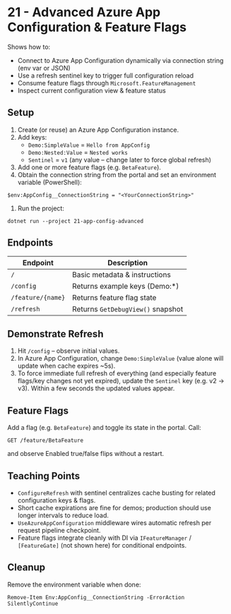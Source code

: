 # 21 - Advanced Azure App Configuration & Feature Flags

Shows how to:

* Connect to Azure App Configuration dynamically via connection string (env var or JSON)
* Use a refresh sentinel key to trigger full configuration reload
* Consume feature flags through `Microsoft.FeatureManagement`
* Inspect current configuration view & feature status

## Setup

1. Create (or reuse) an Azure App Configuration instance.
2. Add keys:
   * `Demo:SimpleValue` = `Hello from AppConfig`
   * `Demo:Nested:Value` = `Nested works`
   * `Sentinel` = `v1` (any value – change later to force global refresh)
3. Add one or more feature flags (e.g. `BetaFeature`).
4. Obtain the connection string from the portal and set an environment variable (PowerShell):

```pwsh
$env:AppConfig__ConnectionString = "<YourConnectionString>"
```

1. Run the project:

```pwsh
dotnet run --project 21-app-config-advanced
```

## Endpoints

| Endpoint | Description |
|----------|-------------|
| `/` | Basic metadata & instructions |
| `/config` | Returns example keys (Demo:*) |
| `/feature/{name}` | Returns feature flag state |
| `/refresh` | Returns `GetDebugView()` snapshot |

## Demonstrate Refresh

1. Hit `/config` – observe initial values.
2. In Azure App Configuration, change `Demo:SimpleValue` (value alone will update when cache expires ~5s).
3. To force immediate full refresh of everything (and especially feature flags/key changes not yet expired), update the `Sentinel` key (e.g. v2 -> v3). Within a few seconds the updated values appear.

## Feature Flags

Add a flag (e.g. `BetaFeature`) and toggle its state in the portal. Call:

```http
GET /feature/BetaFeature
```

and observe Enabled true/false flips without a restart.

## Teaching Points

* `ConfigureRefresh` with sentinel centralizes cache busting for related configuration keys & flags.
* Short cache expirations are fine for demos; production should use longer intervals to reduce load.
* `UseAzureAppConfiguration` middleware wires automatic refresh per request pipeline checkpoint.
* Feature flags integrate cleanly with DI via `IFeatureManager` / `[FeatureGate]` (not shown here) for conditional endpoints.

## Cleanup

Remove the environment variable when done:

```pwsh
Remove-Item Env:AppConfig__ConnectionString -ErrorAction SilentlyContinue
```
